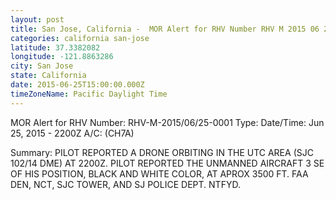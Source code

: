 ```yaml
---
layout: post
title: San Jose, California -  MOR Alert for RHV Number RHV M 2015 06 25 0001 Type Date Time
categories: california san-jose
latitude: 37.3382082
longitude: -121.8863286
city: San Jose
state: California
date: 2015-06-25T15:00:00.000Z
timeZoneName: Pacific Daylight Time
---
```









MOR Alert for RHV
Number: RHV-M-2015/06/25-0001
Type: 
Date/Time: Jun 25, 2015 - 2200Z
A/C: (CH7A)

Summary: PILOT REPORTED A DRONE ORBITING IN THE UTC AREA (SJC 102/14 DME) AT 2200Z. PILOT REPORTED THE UNMANNED AIRCRAFT 3 SE OF HIS POSITION, BLACK AND WHITE COLOR, AT APROX 3500 FT. FAA DEN, NCT, SJC TOWER, AND SJ POLICE DEPT. NTFYD.
